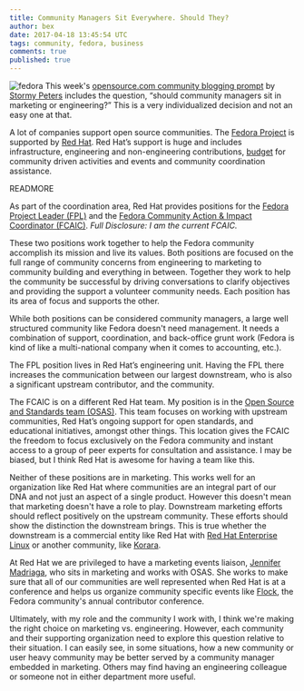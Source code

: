 ```yaml
---
title: Community Managers Sit Everywhere. Should They?
author: bex
date: 2017-04-18 13:45:54 UTC
tags: community, fedora, business
comments: true
published: true
---
```


![fedora](blog/fedora-logo.png) This week's [opensource.com community blogging prompt](https://opensource.com/article/17/4/encourage-new-contributors) by [Stormy Peters](https://twitter.com/storming) includes the question, “should community managers sit in marketing or engineering?” This is a very individualized decision and not an easy one at that.

A lot of companies support open source communities.  The [Fedora Project](https://getfedora.org) is supported by [Red Hat](http://community.redhat.com/).  Red Hat’s support is huge and includes infrastructure, engineering and non-engineering contributions, [budget](https://pagure.io/fedora-budget/) for community driven activities and events and community coordination assistance.

READMORE

As part of the coordination area, Red Hat provides positions for the [Fedora Project Leader (FPL)](https://fedoraproject.org/wiki/Project_Leader?rd=Fedora_Project_Leader) and the [Fedora Community Action & Impact Coordinator (FCAIC)](https://fedoraproject.org/wiki/Community_Leader). *Full Disclosure: I am the current FCAIC.*

These two positions work together to help the Fedora community accomplish its mission and live its values.  Both positions are focused on the full range of community concerns from engineering to marketing to community building and everything in between. Together they work to help the community be successful by driving conversations to clarify objectives and providing the support a volunteer community needs. Each position has its area of focus and supports the other.

While both positions can be considered community managers, a large well structured community like Fedora doesn't need management. It needs a combination of support, coordination, and back-office grunt work (Fedora is kind of like a multi-national company when it comes to accounting, etc.).

The FPL position lives in Red Hat’s engineering unit. Having the FPL there increases the communication between our largest downstream, who is also a significant upstream contributor, and the community.

The FCAIC is on a different Red Hat team. My position is in the [Open Source and Standards team (OSAS)](https://community.redhat.com). This team focuses on working with upstream communities, Red Hat’s ongoing support for open standards, and educational initiatives, amongst other things. This location gives the FCAIC the freedom to focus exclusively on the Fedora community and instant access to a group of peer experts for consultation and assistance. I may be biased, but I think Red Hat is awesome for having a team like this.

Neither of these positions are in marketing. This works well for an organization like Red Hat where communities are an integral part of our DNA and not just an aspect of a single product. However this doesn't mean that marketing doesn't have a role to play. Downstream marketing efforts should reflect positively on the upstream community. These efforts should show the distinction the downstream brings. This is true whether the downstream is a commercial entity like Red Hat with [Red Hat Enterprise Linux](https://www.redhat.com/en/technologies/linux-platforms) or another community, like [Korara](https://kororaproject.org/).

At Red Hat we are privileged to have a marketing events liaison, [Jennifer Madriaga](https://twitter.com/JenInnovate), who sits in marketing and works with OSAS. She works to make sure that all of our communities are well represented when Red Hat is at a conference and helps us organize community specific events like [Flock](https://flocktofedora.org), the Fedora community's annual contributor conference.

Ultimately, with my role and the community I work with, I think we're making the right choice on marketing vs. engineering. However, each community and their supporting organization need to explore this question relative to their situation. I can easily see, in some situations, how a new community or user heavy community may be better served by a community manager embedded in marketing. Others may find having an engineering colleague or someone not in either department more useful.
